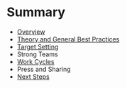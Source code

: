 # Summary

* [Overview](README.md)
* [Theory and General Best Practices](1-best-practices.md)
* [Target Setting](2-choosing-your-targets.md)
* Strong Teams
* [Work Cycles](work-cycles.md)
* Press and Sharing
* [Next Steps](3-next-steps.md)

